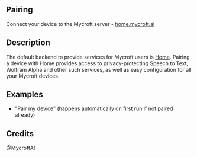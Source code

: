 ## Pairing
Connect your device to the Mycroft server - [home.mycroft.ai](https://home.mycroft.ai/)

## Description 
The default backend to provide services for Mycroft users is
[Home](https://home.mycroft.ai/).  Pairing a device with Home provides access
to privacy-protecting Speech to Text, Wolfram Alpha and other such services,
as well as easy configuration for all your Mycroft devices.

## Examples 
* "Pair my device" (happens automatically on first run if not paired already)

## Credits 
@MycroftAI
